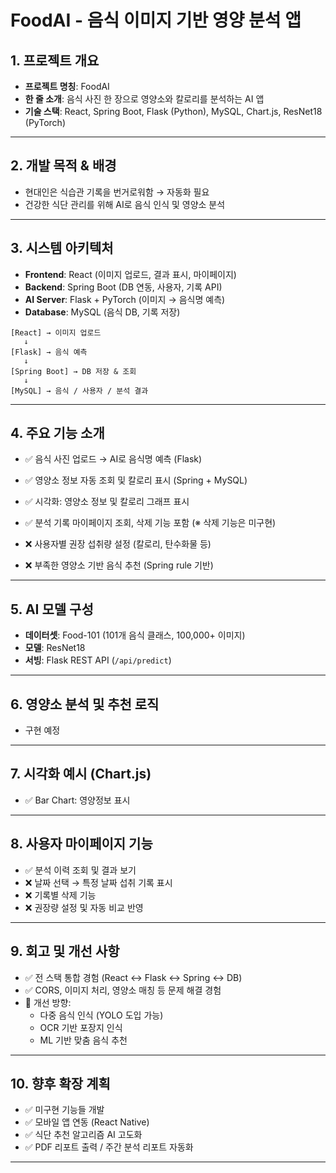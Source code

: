 # FoodAI - 음식 이미지 기반 영양 분석 앱

## 1. 프로젝트 개요
- **프로젝트 명칭**: FoodAI
- **한 줄 소개**: 음식 사진 한 장으로 영양소와 칼로리를 분석하는 AI 앱
- **기술 스택**: React, Spring Boot, Flask (Python), MySQL, Chart.js, ResNet18 (PyTorch)

---

## 2. 개발 목적 & 배경
- 현대인은 식습관 기록을 번거로워함 → 자동화 필요
- 건강한 식단 관리를 위해 AI로 음식 인식 및 영양소 분석

---

## 3. 시스템 아키텍처
- **Frontend**: React (이미지 업로드, 결과 표시, 마이페이지)
- **Backend**: Spring Boot (DB 연동, 사용자, 기록 API)
- **AI Server**: Flask + PyTorch (이미지 → 음식명 예측)
- **Database**: MySQL (음식 DB, 기록 저장)

```
[React] → 이미지 업로드
   ↓
[Flask] → 음식 예측
   ↓
[Spring Boot] → DB 저장 & 조회
   ↓
[MySQL] → 음식 / 사용자 / 분석 결과
```

---

## 4. 주요 기능 소개
- ✅ 음식 사진 업로드 → AI로 음식명 예측 (Flask)  
- ✅ 영양소 정보 자동 조회 및 칼로리 표시 (Spring + MySQL)  
- ✅ 시각화: 영양소 정보 및 칼로리 그래프 표시  
- ✅ 분석 기록 마이페이지 조회, 삭제 기능 포함 (※ 삭제 기능은 미구현)

- ❌ 사용자별 권장 섭취량 설정 (칼로리, 탄수화물 등)  
- ❌ 부족한 영양소 기반 음식 추천 (Spring rule 기반)

---

## 5. AI 모델 구성
- **데이터셋**: Food-101 (101개 음식 클래스, 100,000+ 이미지)
- **모델**: ResNet18
- **서빙**: Flask REST API (`/api/predict`)

---

## 6. 영양소 분석 및 추천 로직
- 구현 예정

---

## 7. 시각화 예시 (Chart.js)
- ✅ Bar Chart: 영양정보 표시

---

## 8. 사용자 마이페이지 기능
- ✅ 분석 이력 조회 및 결과 보기
- ❌ 날짜 선택 → 특정 날짜 섭취 기록 표시
- ❌ 기록별 삭제 기능
- ❌ 권장량 설정 및 자동 비교 반영
---

## 9. 회고 및 개선 사항
- ✅ 전 스택 통합 경험 (React ↔ Flask ↔ Spring ↔ DB)
- ✅ CORS, 이미지 처리, 영양소 매칭 등 문제 해결 경험
- 🔄 개선 방향:
  - 다중 음식 인식 (YOLO 도입 가능)
  - OCR 기반 포장지 인식
  - ML 기반 맞춤 음식 추천

---

## 10. 향후 확장 계획
- ✅ 미구현 기능들 개발
- ✅ 모바일 앱 연동 (React Native)
- ✅ 식단 추천 알고리즘 AI 고도화
- ✅ PDF 리포트 출력 / 주간 분석 리포트 자동화

---
